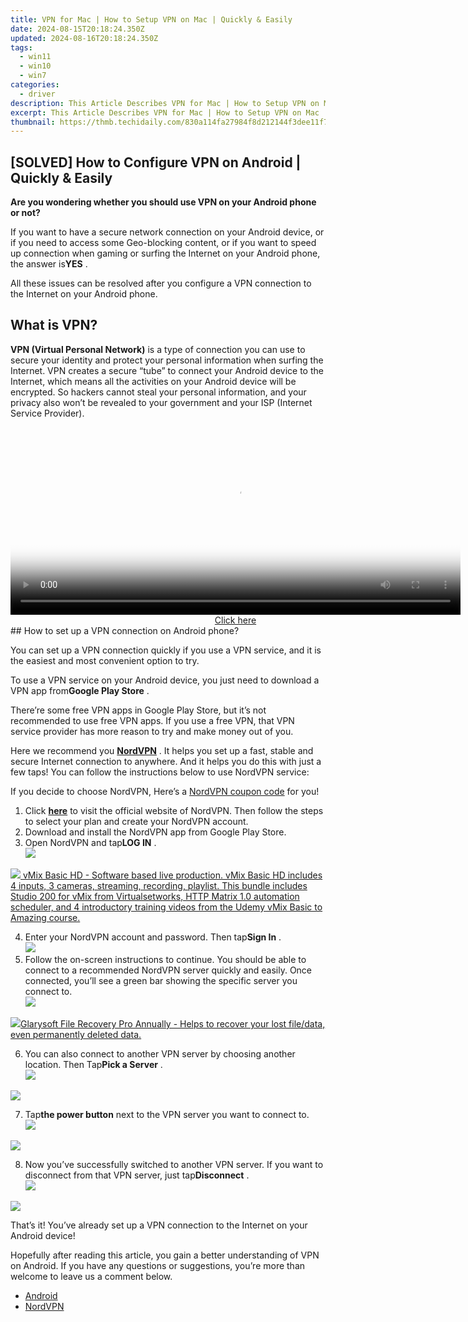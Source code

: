 ```yaml
---
title: VPN for Mac | How to Setup VPN on Mac | Quickly & Easily
date: 2024-08-15T20:18:24.350Z
updated: 2024-08-16T20:18:24.350Z
tags:
  - win11
  - win10
  - win7
categories:
  - driver
description: This Article Describes VPN for Mac | How to Setup VPN on Mac | Quickly & Easily
excerpt: This Article Describes VPN for Mac | How to Setup VPN on Mac | Quickly & Easily
thumbnail: https://thmb.techidaily.com/830a114fa27984f8d212144f3dee11f785f5b8b667c623d0ec997b65a2b06877.jpg
---
```


## [SOLVED] How to Configure VPN on Android | Quickly & Easily

**Are you wondering whether you should use VPN on your Android phone or not?**

 If you want to have a secure network connection on your Android device, or if you need to access some Geo-blocking content, or if you want to speed up connection when gaming or surfing the Internet on your Android phone, the answer is**YES** .

 All these issues can be resolved after you configure a VPN connection to the Internet on your Android phone.

## What is VPN?

**VPN (Virtual Personal Network)** is a type of connection you can use to secure your identity and protect your personal information when surfing the Internet. VPN creates a secure “tube” to connect your Android device to the Internet, which means all the activities on your Android device will be encrypted. So hackers cannot steal your personal information, and your privacy also won’t be revealed to your government and your ISP (Internet Service Provider).

<!-- affiliate ads begin -->
<span id="1993652">
					<video width="720" height="300" style="cursor:pointer"
           poster="//a.impactradius-go.com/display-clicktoplayimage/1993652.jpeg"
           onclick="if(!this.playClicked){this.play();this.setAttribute('controls',true);this.playClicked=true;}">
	   <source src="//a.impactradius-go.com/display-ad/22993-1993652">
	   <img src="//a.impactradius-go.com/display-clicktoplayimage/1993652.jpeg" style="border: none; height: 100%; width: 100%; object-fit: contain">
	</video>
	<div style="width:720px;text-align:center"><a href="javascript:window.open(decodeURIComponent('https%3A%2F%2Fhomestyler.sjv.io%2Fc%2F5597632%2F1993652%2F22993'), '_blank');void(0);">Click here</a></div>
</span>
<img height="0" width="0" src="https://imp.pxf.io/i/5597632/1993652/22993" style="position:absolute;visibility:hidden;" border="0" />
<!-- affiliate ads end -->
## How to set up a VPN connection on Android phone?

 You can set up a VPN connection quickly if you use a VPN service, and it is the easiest and most convenient option to try.

 To use a VPN service on your Android device, you just need to download a VPN app from**Google Play Store** .

 There’re some free VPN apps in Google Play Store, but it’s not recommended to use free VPN apps. If you use a free VPN, that VPN service provider has more reason to try and make money out of you.

 Here we recommend you **[NordVPN](https://tools.techidaily.com/drivereasy/download/)**  . It helps you set up a fast, stable and secure Internet connection to anywhere. And it helps you do this with just a few taps! You can follow the instructions below to use NordVPN service:

 If you decide to choose NordVPN, Here’s a [NordVPN coupon code](https://tools.techidaily.com/drivereasy/download/) for you!

1. Click **[here](https://tools.techidaily.com/drivereasy/download/)**  to visit the official website of NordVPN. Then follow the steps to select your plan and create your NordVPN account.
2. Download and install the NordVPN app from Google Play Store.
3. Open NordVPN and tap**LOG IN** .  
![](https://images.drivereasy.com/wp-content/uploads/2019/01/snap000342.png)
<!-- affiliate ads begin -->
<a href="https://secure.2checkout.com/order/checkout.php?PRODS=4718728&QTY=1&AFFILIATE=108875&CART=1"> <img src="https://secure.avangate.com/images/merchant/ce9a6fb2becc2d235e62b125e9260102/products/vMixCallScreenshot1-large.jpg" border="0"> vMix Basic HD - Software based live production. vMix Basic HD includes 4 inputs, 3 cameras, streaming, recording, playlist. 
This bundle includes Studio 200 for vMix from Virtualsetworks, HTTP Matrix 1.0 automation scheduler, and 4 introductory training videos from the Udemy vMix Basic to Amazing course. </a>
<!-- affiliate ads end -->
4. Enter your NordVPN account and password. Then tap**Sign In** .  
![](https://images.drivereasy.com/wp-content/uploads/2019/01/snap000347.png)
5. Follow the on-screen instructions to continue. You should be able to connect to a recommended NordVPN server quickly and easily. Once connected, you’ll see a green bar showing the specific server you connect to.  
![](https://images.drivereasy.com/wp-content/uploads/2019/01/snap000338.png)
<!-- affiliate ads begin -->
<a href="https://order.glarysoft.com/order/checkout.php?PRODS=35504869&QTY=1&AFFILIATE=108875&CART=1"><img src="https://secure.avangate.com/images/merchant/6734fa703f6633ab896eecbdfad8953a/products/1_FR-200-1.png" border="0">Glarysoft File Recovery Pro Annually -  Helps to recover your lost file/data, even permanently deleted data. 
</a>
<!-- affiliate ads end -->
6. You can also connect to another VPN server by choosing another location. Then Tap**Pick a Server** .  
![](https://images.drivereasy.com/wp-content/uploads/2019/01/snap000343.png)
<!-- affiliate ads begin -->
<a href="https://shop.mondly.com/affiliate.php?ACCOUNT=ATISTUDI&AFFILIATE=108875&PATH=https%3A%2F%2Fwww.mondly.com%3FAFFILIATE%3D108875%26RESOURCE%3D%2BEducational%2B300x600%2B"><img src="https://secure.avangate.com/images/merchant/69c418c33ec2e1a4267fa9bb77fa1428/educational-300x600.gif" border="0"></a>
<!-- affiliate ads end -->
7. Tap**the power button** next to the VPN server you want to connect to.  
![](https://images.drivereasy.com/wp-content/uploads/2019/01/snap000345.png)
<!-- affiliate ads begin -->
<a href="https://shop.incomedia.eu/order/checkout.php?PRODS=14095146&QTY=1&AFFILIATE=108875&CART=1"><img src="https://secure.2checkout.com/images/merchant/8b6cc3ee5ec407721ce3bf5ff4c0f56b/PRO_BUY_728x90-EN.jpg" border="0"></a>
<!-- affiliate ads end -->
8. Now you’ve successfully switched to another VPN server. If you want to disconnect from that VPN server, just tap**Disconnect** .  
![](https://images.drivereasy.com/wp-content/uploads/2019/01/snap000346.png)
<!-- affiliate ads begin -->
<a href="https://shop.incomedia.eu/order/checkout.php?PRODS=39655089&QTY=1&AFFILIATE=108875&CART=1"><img src="https://incomedia.eu/files/images/affiliates/wa/01_WA_728x90.jpg" border="0"></a>
<!-- affiliate ads end -->

 That’s it! You’ve already set up a VPN connection to the Internet on your Android device!

 Hopefully after reading this article, you gain a better understanding of VPN on Android. If you have any questions or suggestions, you’re more than welcome to leave us a comment below.

* [Android](https://tools.techidaily.com/drivereasy/download/)
* [NordVPN](https://tools.techidaily.com/drivereasy/download/)

<ins class="adsbygoogle"
     style="display:block"
     data-ad-format="autorelaxed"
     data-ad-client="ca-pub-7571918770474297"
     data-ad-slot="1223367746"></ins>



<ins class="adsbygoogle"
     style="display:block"
     data-ad-client="ca-pub-7571918770474297"
     data-ad-slot="8358498916"
     data-ad-format="auto"
     data-full-width-responsive="true"></ins>


